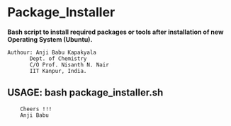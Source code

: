 # Package_Installer

**Bash script to install required packages or tools after installation of new Operating System (Ubuntu).**

    Authour: Anji Babu Kapakyala
           Dept. of Chemistry
           C/O Prof. Nisanth N. Nair
           IIT Kanpur, India.


##  USAGE:  bash package_installer.sh



        Cheers !!!
        Anji Babu
